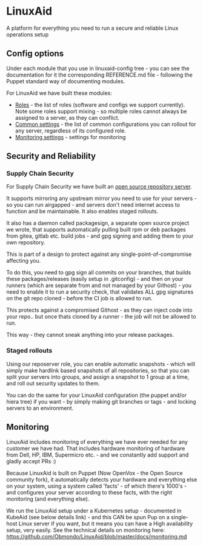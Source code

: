 # LinuxAid 

A platform for everything you need to run a secure and reliable Linux operations setup

## Config options

Under each module that you use in linuxaid-config tree - you can see the documentation for it the corresponding REFERENCE.md file - following the Puppet standard way of documenting modules.

For LinuxAid we have built these modules:

- [Roles](https://github.com/Obmondo/LinuxAid/blob/master/modules/enableit/role/REFERENCE.md) - the list of roles (software and configs we support currently). Note some roles support mixing - so multiple roles cannot always be assigned to a server, as they can conflict.
- [Common settings](https://github.com/Obmondo/LinuxAid/blob/master/modules/enableit/common/REFERENCE.md) - the list of common configurations you can rollout for any server, regardless of its configured role.
- [Monitoring settings](https://github.com/Obmondo/LinuxAid/blob/master/modules/enableit/monitor/REFERENCE.md) - settings for monitoring

## Security and Reliability

### Supply Chain Security

For Supply Chain Security we have built an [open source repository server](https://gitea.obmondo.com/EnableIT/LinuxAid/src/branch/master/modules/enableit/role/REFERENCE.md#role--package_management--repo).

It supports mirroring any upstream mirror you need to use for your servers - so you can run airgapped - and servers don't need internet access to function and be maintainable. It also enables staged rollouts.

It also has a daemon called packagesign, a separate open source project we wrote, that supports automatically pulling built rpm or deb packages from gitea, gitlab etc. build jobs - and gpg signing and adding them to your own repository.

This is part of a design to protect against any single-point-of-compromise affecting you.

To do this, you need to gpg sign all commits on your branches, that builds these packages/releases (easily setup in .gitconfig) - and then on your runners (which are separate from and not managed by your Githost) - you need to enable it to run a security check, that validates ALL gpg signatures on the git repo cloned - before the CI job is allowed to run.

This protects against a compromised Githost - as they can inject code into your repo.. but once thats cloned by a runner - the job will not be allowed to run.

This way - they cannot sneak anything into your release packages.

### Staged rollouts

Using our reposerver role, you can enable automatic snapshots - which will simply make hardlink based snapshots of all repositories, so that you can split your servers into groups, and assign a snapshot to 1 group at a time, and roll out security updates to them.

You can do the same for your LinuxAid configuration (the puppet and/or hiera tree) if you want - by simply making git branches or tags - and locking servers to an environment.

## Monitoring

LinuxAid includes monitoring of everything we have ever needed for any customer we have had.
That includes hardware monitoring of hardware from Dell, HP, IBM, Supermicro etc. - and we constantly add support and gladly accept PRs :)

Because LinuxAid is built on Puppet (Now OpenVox - the Open Source community fork), it automatically detects your hardware and everything else on your system, using a system called 'facts' - of which there's 1000's - and configures your server according to these facts, with the right monitoring (and everything else).

We run the LinuxAid setup under a Kubernetes setup - documented in KubeAid (see below details link) - and this CAN be spun Pup on a single-host Linux server if you want, but it means you can have a High availability setup, very easily.
See the technical details on monitoring here: https://github.com/Obmondo/LinuxAid/blob/master/docs/monitoring.md